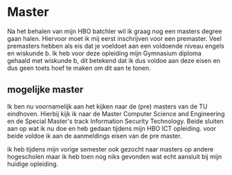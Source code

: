 # Master

Na het behalen van mijn HBO batchler wil ik graag nog een masters degree gaan halen. Hiervoor moet ik mij eerst inschrijven voor een premaster. Veel premasters hebben als eis dat je voeldoet aan een voldoende niveau engels en wiskunde b. Ik heb voor deze opleiding mijn Gymnasium diploma gehaald met wiskunde b, dit betekend dat ik dus voldoe aan deze eisen en dus geen toets hoef te maken om dit aan te tonen.

## mogelijke master

Ik ben nu voornamelijk aan het kijken naar de (pre) masters van de TU eindhoven. Hierbij kijk ik naar de Master Computer Science and Engineering en de Special Master's track Information Security Technology. Beide sluiten aan op wat ik nu doe en heb gedaan tijdens mijn HBO ICT opleiding. voor beide voldoe ik aan de aanmeldings eisen van de pre master.

ik heb tijdens mijn vorige semester ook gezocht naar masters op andere hogescholen maar ik heb toen nog niks gevonden wat echt aansluit bij mijn huidige opleiding.